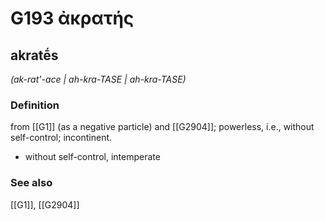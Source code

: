 # G193 ἀκρατής

## akratḗs

_(ak-rat'-ace | ah-kra-TASE | ah-kra-TASE)_

### Definition

from [[G1]] (as a negative particle) and [[G2904]]; powerless, i.e., without self-control; incontinent.

- without self-control, intemperate

### See also

[[G1]], [[G2904]]

